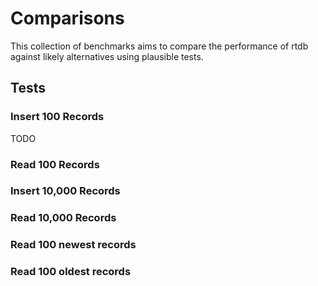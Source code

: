 # Comparisons

This collection of benchmarks aims to compare the performance of rtdb against likely alternatives using plausible tests.

## Tests

### Insert 100 Records

TODO

### Read 100 Records

### Insert 10,000 Records

### Read 10,000 Records

### Read 100 newest records

### Read 100 oldest records

